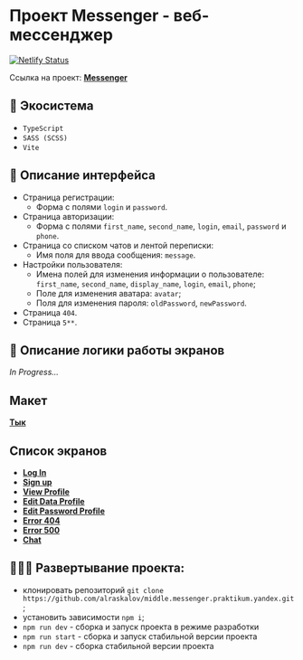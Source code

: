 # Проект Messenger - веб-мессенджер
[![Netlify Status](https://api.netlify.com/api/v1/badges/ddff3914-85d5-43ef-a117-80776f08789d/deploy-status)](https://app.netlify.com/sites/snazzy-concha-c6cf54/deploys)

Ссылка на проект: **[Messenger](https://snazzy-concha-c6cf54.netlify.app/)**

## 🧰 Экосистема

- `TypeScript`
- `SASS (SCSS)`
- `Vite`

## 📃 Описание интерфейса

- Страница регистрации:
    - Форма с полями `login` и `password`.
- Страница авторизации:
    - Форма с полями `first_name`, `second_name`, `login`, `email`, `password` и `phone`.
- Страница со списком чатов и лентой переписки:
    - Имя поля для ввода сообщения: `message`.
- Настройки пользователя:
  - Имена полей для изменения информации о пользователе: `first_name`, `second_name`, `display_name`, `login`, `email`, `phone`;
  - Поле для изменения аватара: `avatar`;
  - Поля для изменения пароля: `oldPassword`, `newPassword`.
- Страница `404`.
- Страница `5**`.

## 🧥 Описание логики работы экранов

*In Progress...*

## Макет

**[Тык](https://www.figma.com/file/jF5fFFzgGOxQeB4CmKWTiE/Chat_external_link?type=design&node-id=1-516&mode=design&t=6SXxVYxquhrilb4G-0)**

## Список экранов

- **[Log In](https://snazzy-concha-c6cf54.netlify.app/pages/auth/modules/login/)**
- **[Sign up](https://snazzy-concha-c6cf54.netlify.app/pages/auth/modules/signup/)**
- **[View Profile](https://snazzy-concha-c6cf54.netlify.app/pages/profile/modules/viewprofile/)**
- **[Edit Data Profile](https://snazzy-concha-c6cf54.netlify.app/pages/profile/modules/editdataprofile/)**
- **[Edit Password Profile](https://snazzy-concha-c6cf54.netlify.app/pages/profile/modules/editpasswordprofile/)**
- **[Error 404](https://snazzy-concha-c6cf54.netlify.app/pages/error/modules/404/)**
- **[Error 500](https://snazzy-concha-c6cf54.netlify.app/pages/error/modules/500/)**
- **[Chat](https://snazzy-concha-c6cf54.netlify.app/pages/chat/)**

## 👨🏻‍💻 Развертывание проекта:

- клонировать репозиторий `git clone https://github.com/alraskalov/middle.messenger.praktikum.yandex.git`;
- установить зависимости `npm i`;
- `npm run dev` - сборка и запуск проекта в режиме разработки
- `npm run start` - сборка и запуск стабильной версии проекта
- `npm run dev` - сборка стабильной версии проекта
